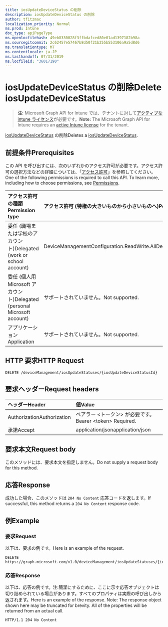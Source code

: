 ```yaml
---
title: iosUpdateDeviceStatus の削除
description: iosUpdateDeviceStatus の削除
author: tfitzmac
localization_priority: Normal
ms.prod: Intune
doc_type: apiPageType
ms.openlocfilehash: 49eb8330028f3ffbdafced80e01ad1397182b98a
ms.sourcegitcommit: 2c62457e57467b8d50f21b255b553106a9a5d8d6
ms.translationtype: MT
ms.contentlocale: ja-JP
ms.lasthandoff: 07/31/2019
ms.locfileid: "36017190"
---
```

# <a name="delete-iosupdatedevicestatus"></a><span data-ttu-id="5d222-103">iosUpdateDeviceStatus の削除</span><span class="sxs-lookup"><span data-stu-id="5d222-103">Delete iosUpdateDeviceStatus</span></span>

> <span data-ttu-id="5d222-104">**注:** Microsoft Graph API for Intune では、テナントに対して[アクティブな intune ライセンス](https://go.microsoft.com/fwlink/?linkid=839381)が必要です。</span><span class="sxs-lookup"><span data-stu-id="5d222-104">**Note:** The Microsoft Graph API for Intune requires an [active Intune license](https://go.microsoft.com/fwlink/?linkid=839381) for the tenant.</span></span>

<span data-ttu-id="5d222-105">[iosUpdateDeviceStatus](../resources/intune-deviceconfig-iosupdatedevicestatus.md) の削除</span><span class="sxs-lookup"><span data-stu-id="5d222-105">Deletes a [iosUpdateDeviceStatus](../resources/intune-deviceconfig-iosupdatedevicestatus.md).</span></span>

## <a name="prerequisites"></a><span data-ttu-id="5d222-106">前提条件</span><span class="sxs-lookup"><span data-stu-id="5d222-106">Prerequisites</span></span>
<span data-ttu-id="5d222-p101">この API を呼び出すには、次のいずれかのアクセス許可が必要です。アクセス許可の選択方法などの詳細については、「[アクセス許可](/graph/permissions-reference)」を参照してください。</span><span class="sxs-lookup"><span data-stu-id="5d222-p101">One of the following permissions is required to call this API. To learn more, including how to choose permissions, see [Permissions](/graph/permissions-reference).</span></span>

|<span data-ttu-id="5d222-109">アクセス許可の種類</span><span class="sxs-lookup"><span data-stu-id="5d222-109">Permission type</span></span>|<span data-ttu-id="5d222-110">アクセス許可 (特権の大きいものから小さいものへ)</span><span class="sxs-lookup"><span data-stu-id="5d222-110">Permissions (from most to least privileged)</span></span>|
|:---|:---|
|<span data-ttu-id="5d222-111">委任 (職場または学校のアカウント)</span><span class="sxs-lookup"><span data-stu-id="5d222-111">Delegated (work or school account)</span></span>|<span data-ttu-id="5d222-112">DeviceManagementConfiguration.ReadWrite.All</span><span class="sxs-lookup"><span data-stu-id="5d222-112">DeviceManagementConfiguration.ReadWrite.All</span></span>|
|<span data-ttu-id="5d222-113">委任 (個人用 Microsoft アカウント)</span><span class="sxs-lookup"><span data-stu-id="5d222-113">Delegated (personal Microsoft account)</span></span>|<span data-ttu-id="5d222-114">サポートされていません。</span><span class="sxs-lookup"><span data-stu-id="5d222-114">Not supported.</span></span>|
|<span data-ttu-id="5d222-115">アプリケーション</span><span class="sxs-lookup"><span data-stu-id="5d222-115">Application</span></span>|<span data-ttu-id="5d222-116">サポートされていません。</span><span class="sxs-lookup"><span data-stu-id="5d222-116">Not supported.</span></span>|

## <a name="http-request"></a><span data-ttu-id="5d222-117">HTTP 要求</span><span class="sxs-lookup"><span data-stu-id="5d222-117">HTTP Request</span></span>
<!-- {
  "blockType": "ignored"
}
-->
``` http
DELETE /deviceManagement/iosUpdateStatuses/{iosUpdateDeviceStatusId}
```

## <a name="request-headers"></a><span data-ttu-id="5d222-118">要求ヘッダー</span><span class="sxs-lookup"><span data-stu-id="5d222-118">Request headers</span></span>
|<span data-ttu-id="5d222-119">ヘッダー</span><span class="sxs-lookup"><span data-stu-id="5d222-119">Header</span></span>|<span data-ttu-id="5d222-120">値</span><span class="sxs-lookup"><span data-stu-id="5d222-120">Value</span></span>|
|:---|:---|
|<span data-ttu-id="5d222-121">Authorization</span><span class="sxs-lookup"><span data-stu-id="5d222-121">Authorization</span></span>|<span data-ttu-id="5d222-122">ベアラー &lt;トークン&gt; が必要です。</span><span class="sxs-lookup"><span data-stu-id="5d222-122">Bearer &lt;token&gt; Required.</span></span>|
|<span data-ttu-id="5d222-123">承諾</span><span class="sxs-lookup"><span data-stu-id="5d222-123">Accept</span></span>|<span data-ttu-id="5d222-124">application/json</span><span class="sxs-lookup"><span data-stu-id="5d222-124">application/json</span></span>|

## <a name="request-body"></a><span data-ttu-id="5d222-125">要求本文</span><span class="sxs-lookup"><span data-stu-id="5d222-125">Request body</span></span>
<span data-ttu-id="5d222-126">このメソッドには、要求本文を指定しません。</span><span class="sxs-lookup"><span data-stu-id="5d222-126">Do not supply a request body for this method.</span></span>

## <a name="response"></a><span data-ttu-id="5d222-127">応答</span><span class="sxs-lookup"><span data-stu-id="5d222-127">Response</span></span>
<span data-ttu-id="5d222-128">成功した場合、このメソッドは `204 No Content` 応答コードを返します。</span><span class="sxs-lookup"><span data-stu-id="5d222-128">If successful, this method returns a `204 No Content` response code.</span></span>

## <a name="example"></a><span data-ttu-id="5d222-129">例</span><span class="sxs-lookup"><span data-stu-id="5d222-129">Example</span></span>

### <a name="request"></a><span data-ttu-id="5d222-130">要求</span><span class="sxs-lookup"><span data-stu-id="5d222-130">Request</span></span>
<span data-ttu-id="5d222-131">以下は、要求の例です。</span><span class="sxs-lookup"><span data-stu-id="5d222-131">Here is an example of the request.</span></span>
``` http
DELETE https://graph.microsoft.com/v1.0/deviceManagement/iosUpdateStatuses/{iosUpdateDeviceStatusId}
```

### <a name="response"></a><span data-ttu-id="5d222-132">応答</span><span class="sxs-lookup"><span data-stu-id="5d222-132">Response</span></span>
<span data-ttu-id="5d222-p102">以下は、応答の例です。注:簡潔にするために、ここに示す応答オブジェクトは切り詰められている場合があります。すべてのプロパティは実際の呼び出しから返されます。</span><span class="sxs-lookup"><span data-stu-id="5d222-p102">Here is an example of the response. Note: The response object shown here may be truncated for brevity. All of the properties will be returned from an actual call.</span></span>
``` http
HTTP/1.1 204 No Content
```



